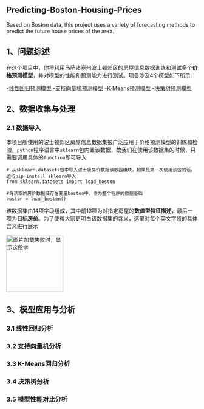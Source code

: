 ## Predicting-Boston-Housing-Prices
Based on Boston data, this project uses a variety of forecasting methods to predict the future house prices of the area.
## 1、问题综述

在这个项目中，你将利用马萨诸塞州波士顿郊区的房屋信息数据训练和测试多个**价格预测模型**，并对模型的性能和预测能力进行测试。项目涉及4个模型如下所示：

-[线性回归预测模型](https://baike.baidu.com/item/%E7%BA%BF%E6%80%A7%E5%9B%9E%E5%BD%92%E9%A2%84%E6%B5%8B%E6%B3%95/12609970?fr=aladdin) -[支持向量机预测模型](https://baike.baidu.com/item/%E6%94%AF%E6%8C%81%E5%90%91%E9%87%8F%E6%9C%BA/9683835?fr=aladdin) -[K-Means预测模型](https://baike.baidu.com/item/K%E5%9D%87%E5%80%BC%E8%81%9A%E7%B1%BB%E7%AE%97%E6%B3%95/15779627?fromtitle=kmeans&fromid=10932719&fr=aladdin) -[决策树预测模型](https://baike.baidu.com/item/%E5%86%B3%E7%AD%96%E6%A0%91/10377049?fr=aladdin)

## 2、数据收集与处理
### 2.1 数据导入
 本项目所使用的波士顿郊区房屋信息数据集被广泛应用于价格预测模型的训练和检验，`python`程序语言中`sklearn`包内置该数据，故我们在使用该数据集的时候，只需要调用具体的`function`即可导入
```
# 从sklearn.datasets包中导入波士顿房价数据读取器模块，如果是第一次使用该包的话，运行pip install sklearn导入
from sklearn.datasets import load_boston

#将读取的房价数据储存在变量boston中，作为整个程序的数据基础
boston = load_boston()
```
该数据集由14项字段组成，其中前13项为对指定房屋的**数值型特征描述**，最后一项为**目标房价**。为了使得大家更明白该数据集的含义，这里对每个英文字段的具体含义进行展示

<img src="https://github.com/JerWalawala/Predicting-Boston-Housing-Prices/blob/main/images/字段名.png" width="150" height="150" alt="图片加载失败时，显示这段字"/>

## 3、模型应用与分析

### 3.1 线性回归分析

### 3.2 支持向量机分析

### 3.3 K-Means回归分析

### 3.4 决策树分析

### 3.5 模型性能对比分析

